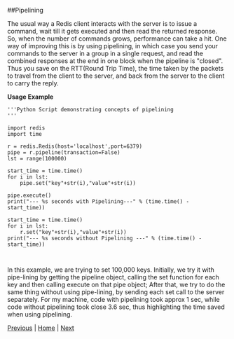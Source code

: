 ##Pipelining

The usual way a Redis client interacts with the server is to issue a command, wait till it gets executed and then read the returned response. So, when the number of commands grows, performance can take a hit. One way of improving this is by using pipelining, in which case you send your commands to the server in a group in a single request, and read the combined responses at the end in one block when the pipeline is "closed".
Thus you save on the RTT(Round Trip Time), the time taken by the packets to travel from the client to the server, and back from the server to the client to carry the reply.
 
__Usage Example__

```
'''Python Script demonstrating concepts of pipelining
'''

import redis
import time

r = redis.Redis(host='localhost',port=6379) 
pipe = r.pipeline(transaction=False)
lst = range(100000)

start_time = time.time()
for i in lst:
    pipe.set("key"+str(i),"value"+str(i))

pipe.execute()
print("--- %s seconds with Pipelining---" % (time.time() - start_time))

start_time = time.time()
for i in lst:
    r.set("key"+str(i),"value"+str(i))
print("--- %s seconds without Pipelining ---" % (time.time() - start_time))
    
    
```    

In this example, we are trying to set 100,000 keys. Initially, we try it with pipe-lining by getting the pipeline object, calling the set function for each key and then calling execute on that pipe object; After that, we try to do the same thing without using pipe-lining, by sending each set call to the server separately. For my machine, code with pipelining took approx 1 sec, while code without pipelining took close 3.6 sec, thus highlighting the time saved when using pipelining.   

[Previous](https://github.com/joed7/Redis/blob/master/pubsub.md)  |  [Home](https://github.com/joed7/Redis)  |  [Next](https://github.com/joed7/Redis/blob/master/transaction.md)